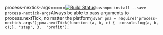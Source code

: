 process-nextick-args=====[![Build Status](https://travis-ci.org/calvinmetcalf/process-nextick-args.svg?branch=master)](https://travis-ci.org/calvinmetcalf/process-nextick-args)```bashnpm install --save process-nextick-args```Always be able to pass arguments to process.nextTick, no matter the platform```jsvar pna = require('process-nextick-args');pna.nextTick(function (a, b, c) {  console.log(a, b, c);}, 'step', 3,  'profit');```